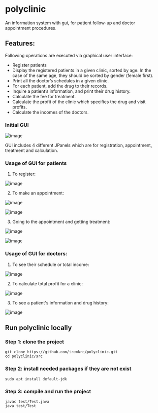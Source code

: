 # polyclinic
An information system with gui, for patient follow-up and doctor appointment procedures.

## Features:
Following operations are executed via graphical user interface:
- Register patients
- Display the registered patients in a given clinic, sorted by age. In the case of the same age, they should be sorted by gender (female first).
- Print all the doctor’s schedules in a given clinic.
- For each patient, add the drug to their records.
- Inquire a patient’s information, and print their drug history.
- Calculate the fee for treatment.
- Calculate the profit of the clinic which specifies the drug and visit profits.
- Calculate the incomes of the doctors.

### Initial GUI

![image](https://user-images.githubusercontent.com/66200657/123640038-70a43300-d829-11eb-81b4-355d591eb9bd.png)

GUI includes 4 different JPanels which are for registration, appointment, treatment and calculation.

### Usage of GUI for patients

1. To register:

![image](https://user-images.githubusercontent.com/66200657/123641739-3fc4fd80-d82b-11eb-8fa0-39eff804bf9f.png)

2. To make an appointment:

![image](https://user-images.githubusercontent.com/66200657/123642284-c8dc3480-d82b-11eb-9d17-63c51fc87df7.png)

![image](https://user-images.githubusercontent.com/66200657/123642331-d691ba00-d82b-11eb-9282-8a0a7c96ba89.png)

3. Going to the appointment and getting treatment:

![image](https://user-images.githubusercontent.com/66200657/123642578-1d7faf80-d82c-11eb-9b26-94a19a54956b.png)

![image](https://user-images.githubusercontent.com/66200657/123642612-296b7180-d82c-11eb-900b-57fb8fdcd3e8.png)

### Usage of GUI for doctors:

1. To see their schedule or total income:

![image](https://user-images.githubusercontent.com/66200657/123643681-50767300-d82d-11eb-9a24-3caf960c5f20.png)

2. To calculate total profit for a clinic:

![image](https://user-images.githubusercontent.com/66200657/123644205-d397c900-d82d-11eb-89f9-81f2c829476d.png)

3. To see a patient's information and drug history:

![image](https://user-images.githubusercontent.com/66200657/123644374-00e47700-d82e-11eb-9bcb-13b0dc83d934.png)


## Run polyclinic locally

### Step 1: clone the project
    git clone https://github.com/iremkrc/polyclinic.git
    cd polyclinic/src
    
### Step 2: install needed packages if they are not exist
    sudo apt install default-jdk

### Step 3: compile and run the project
    javac test/Test.java
    java test/Test

